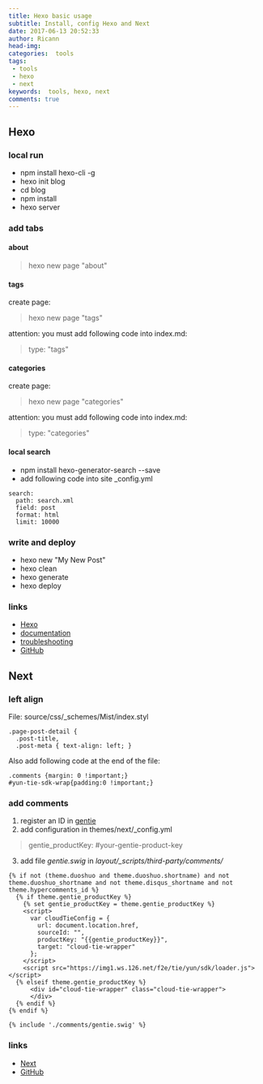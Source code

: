 ```yaml
---
title: Hexo basic usage
subtitle: Install, config Hexo and Next
date: 2017-06-13 20:52:33
author: Ricann
head-img: 
categories:  tools
tags:  
 - tools
 - hexo
 - next
keywords:  tools, hexo, next
comments: true
---
```



## Hexo
### local run
 + npm install hexo-cli -g
 + hexo init blog
 + cd blog
 + npm install
 + hexo server

<!--more-->
 
### add tabs
#### about
>hexo new page "about"

#### tags
create page:
>hexo new page "tags"
 
 attention: you must add following code into index.md:
 >type: "tags"

#### categories
create page:
>hexo new page "categories"
 
attention: you must add following code into index.md:
>type: "categories"

#### local search
 + npm install hexo-generator-search --save
 + add following code into site _config.yml
```
search:
  path: search.xml
  field: post
  format: html
  limit: 10000
```
 
### write and deploy
 + hexo new "My New Post"
 + hexo clean
 + hexo generate
 + hexo deploy
 
### links
 + [Hexo](https://hexo.io/)
 + [documentation](https://hexo.io/docs/)
 + [troubleshooting](https://hexo.io/docs/troubleshooting.html)
 + [GitHub](https://github.com/hexojs/hexo/)

## Next
### left align
File: source/css/_schemes/Mist/index.styl
```
.page-post-detail {
  .post-title,
  .post-meta { text-align: left; }
```

Also add following code at the end of the file:
```
.comments {margin: 0 !important;}
#yun-tie-sdk-wrap{padding:0 !important;}
```

### add comments
1. register an ID in [gentie](https://gentie.163.com/)
2. add configuration in themes/next/_config.yml
>gentie_productKey: #your-gentie-product-key

3.  add file *gentie.swig* in *layout/_scripts/third-party/comments/*
```
{% if not (theme.duoshuo and theme.duoshuo.shortname) and not theme.duoshuo_shortname and not theme.disqus_shortname and not theme.hypercomments_id %}
  {% if theme.gentie_productKey %}
    {% set gentie_productKey = theme.gentie_productKey %}
    <script>
      var cloudTieConfig = {
        url: document.location.href, 
        sourceId: "",
        productKey: "{{gentie_productKey}}",
        target: "cloud-tie-wrapper"
      };
    </script>
    <script src="https://img1.ws.126.net/f2e/tie/yun/sdk/loader.js"></script>
  {% elseif theme.gentie_productKey %}
      <div id="cloud-tie-wrapper" class="cloud-tie-wrapper">
      </div>
  {% endif %}
{% endif %}

{% include './comments/gentie.swig' %}
```

### links
 + [Next](http://theme-next.iissnan.com/)
 + [GitHub](https://github.com/iissnan/hexo-theme-next.git)
